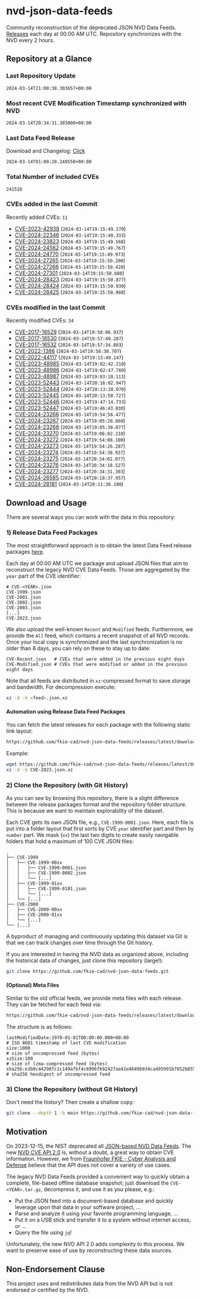 # nvd-json-data-feeds

Community reconstruction of the deprecated JSON NVD Data Feeds. 
[Releases](https://github.com/fkie-cad/nvd-json-data-feeds/releases/latest) each day at 00:00 AM UTC.
Repository synchronizes with the NVD every 2 hours.

## Repository at a Glance

### Last Repository Update

```plain
2024-03-14T21:00:38.303657+00:00
```

### Most recent CVE Modification Timestamp synchronized with NVD

```plain
2024-03-14T20:34:31.303000+00:00
```

### Last Data Feed Release

Download and Changelog: [Click](https://github.com/fkie-cad/nvd-json-data-feeds/releases/latest)

```plain
2024-03-14T01:00:20.248550+00:00
```

### Total Number of included CVEs

```plain
241526
```

### CVEs added in the last Commit

Recently added CVEs: `11`

* [CVE-2023-42938](CVE-2023/CVE-2023-429xx/CVE-2023-42938.json) (`2024-03-14T19:15:49.270`)
* [CVE-2024-22346](CVE-2024/CVE-2024-223xx/CVE-2024-22346.json) (`2024-03-14T19:15:49.333`)
* [CVE-2024-23823](CVE-2024/CVE-2024-238xx/CVE-2024-23823.json) (`2024-03-14T19:15:49.560`)
* [CVE-2024-24562](CVE-2024/CVE-2024-245xx/CVE-2024-24562.json) (`2024-03-14T19:15:49.767`)
* [CVE-2024-24770](CVE-2024/CVE-2024-247xx/CVE-2024-24770.json) (`2024-03-14T19:15:49.973`)
* [CVE-2024-27265](CVE-2024/CVE-2024-272xx/CVE-2024-27265.json) (`2024-03-14T19:15:50.200`)
* [CVE-2024-27266](CVE-2024/CVE-2024-272xx/CVE-2024-27266.json) (`2024-03-14T19:15:50.420`)
* [CVE-2024-27301](CVE-2024/CVE-2024-273xx/CVE-2024-27301.json) (`2024-03-14T19:15:50.680`)
* [CVE-2024-28423](CVE-2024/CVE-2024-284xx/CVE-2024-28423.json) (`2024-03-14T19:15:50.877`)
* [CVE-2024-28424](CVE-2024/CVE-2024-284xx/CVE-2024-28424.json) (`2024-03-14T19:15:50.930`)
* [CVE-2024-28425](CVE-2024/CVE-2024-284xx/CVE-2024-28425.json) (`2024-03-14T19:15:50.980`)


### CVEs modified in the last Commit

Recently modified CVEs: `34`

* [CVE-2017-16529](CVE-2017/CVE-2017-165xx/CVE-2017-16529.json) (`2024-03-14T19:58:06.937`)
* [CVE-2017-16530](CVE-2017/CVE-2017-165xx/CVE-2017-16530.json) (`2024-03-14T19:57:49.287`)
* [CVE-2017-16532](CVE-2017/CVE-2017-165xx/CVE-2017-16532.json) (`2024-03-14T19:57:34.803`)
* [CVE-2022-1386](CVE-2022/CVE-2022-13xx/CVE-2022-1386.json) (`2024-03-14T19:58:30.707`)
* [CVE-2022-44117](CVE-2022/CVE-2022-441xx/CVE-2022-44117.json) (`2024-03-14T19:15:49.147`)
* [CVE-2023-48985](CVE-2023/CVE-2023-489xx/CVE-2023-48985.json) (`2024-03-14T19:02:42.210`)
* [CVE-2023-48986](CVE-2023/CVE-2023-489xx/CVE-2023-48986.json) (`2024-03-14T19:02:47.760`)
* [CVE-2023-48987](CVE-2023/CVE-2023-489xx/CVE-2023-48987.json) (`2024-03-14T19:03:10.113`)
* [CVE-2023-52443](CVE-2023/CVE-2023-524xx/CVE-2023-52443.json) (`2024-03-14T20:16:02.947`)
* [CVE-2023-52444](CVE-2023/CVE-2023-524xx/CVE-2023-52444.json) (`2024-03-14T20:13:28.070`)
* [CVE-2023-52445](CVE-2023/CVE-2023-524xx/CVE-2023-52445.json) (`2024-03-14T20:13:50.727`)
* [CVE-2023-52446](CVE-2023/CVE-2023-524xx/CVE-2023-52446.json) (`2024-03-14T19:47:14.733`)
* [CVE-2023-52447](CVE-2023/CVE-2023-524xx/CVE-2023-52447.json) (`2024-03-14T19:46:43.030`)
* [CVE-2024-23266](CVE-2024/CVE-2024-232xx/CVE-2024-23266.json) (`2024-03-14T19:54:56.477`)
* [CVE-2024-23267](CVE-2024/CVE-2024-232xx/CVE-2024-23267.json) (`2024-03-14T19:05:20.860`)
* [CVE-2024-23268](CVE-2024/CVE-2024-232xx/CVE-2024-23268.json) (`2024-03-14T19:05:36.077`)
* [CVE-2024-23270](CVE-2024/CVE-2024-232xx/CVE-2024-23270.json) (`2024-03-14T19:06:02.210`)
* [CVE-2024-23272](CVE-2024/CVE-2024-232xx/CVE-2024-23272.json) (`2024-03-14T19:54:08.100`)
* [CVE-2024-23273](CVE-2024/CVE-2024-232xx/CVE-2024-23273.json) (`2024-03-14T19:54:26.287`)
* [CVE-2024-23274](CVE-2024/CVE-2024-232xx/CVE-2024-23274.json) (`2024-03-14T19:54:38.937`)
* [CVE-2024-23275](CVE-2024/CVE-2024-232xx/CVE-2024-23275.json) (`2024-03-14T20:34:02.077`)
* [CVE-2024-23276](CVE-2024/CVE-2024-232xx/CVE-2024-23276.json) (`2024-03-14T20:34:18.527`)
* [CVE-2024-23277](CVE-2024/CVE-2024-232xx/CVE-2024-23277.json) (`2024-03-14T20:34:31.303`)
* [CVE-2024-26585](CVE-2024/CVE-2024-265xx/CVE-2024-26585.json) (`2024-03-14T20:18:37.957`)
* [CVE-2024-28181](CVE-2024/CVE-2024-281xx/CVE-2024-28181.json) (`2024-03-14T20:11:36.180`)


## Download and Usage

There are several ways you can work with the data in this repository:

### 1) Release Data Feed Packages

The most straightforward approach is to obtain the latest Data Feed release packages [here](https://github.com/fkie-cad/nvd-json-data-feeds/releases/latest).

Each day at 00:00 AM UTC we package and upload JSON files that aim to reconstruct the legacy NVD CVE Data Feeds.
Those are aggregated by the `year` part of the CVE identifier:

```
# CVE-<YEAR>.json
CVE-1999.json
CVE-2001.json
CVE-2002.json
CVE-2003.json
[...]
CVE-2023.json
```

We also upload the well-known `Recent` and `Modified` feeds.
Furthermore, we provide the `All` feed, which contains a recent snapshot of all NVD records.
Once your local copy is synchronized and the last synchronization is no older than 8 days, you can rely on these to stay up to date:

```plain
CVE-Recent.json   # CVEs that were added in the previous eight days
CVE-Modified.json # CVEs that were modified or added in the previous eight days
```

Note that all feeds are distributed in `xz`-compressed format to save storage and bandwidth.
For decompression execute:

```sh
xz -d -k <feed>.json.xz
```


#### Automation using Release Data Feed Packages

You can fetch the latest releases for each package with the following static link layout:

```sh
https://github.com/fkie-cad/nvd-json-data-feeds/releases/latest/download/CVE-<YEAR>.json.xz
```

Example:

```sh
wget https://github.com/fkie-cad/nvd-json-data-feeds/releases/latest/download/CVE-2023.json.xz
xz -d -k CVE-2023.json.xz
```



### 2) Clone the Repository (with Git History)

As you can see by browsing this repository, there is a slight difference between the release packages format and the repository folder structure.
This is because we want to maintain explorability of the dataset.

Each CVE gets its own JSON file, e.g., `CVE-1999-0001.json`.
Here, each file is put into a folder layout that first sorts by CVE `year` identifier part and then by `number` part.
We mask (`xx`) the last two digits to create easily navigable folders that hold a maximum of 100 CVE JSON files:

```plain
.
├── CVE-1999
│   ├── CVE-1999-00xx
│   │   ├── CVE-1999-0001.json
│   │   ├── CVE-1999-0002.json
│   │   └── [...]
│   ├── CVE-1999-01xx
│   │   ├── CVE-1999-0101.json
│   │   └── [...]
│   └── [...]
├── CVE-2000
│   ├── CVE-2000-00xx
│   ├── CVE-2000-01xx
│   └── [...]
└── [...]
```

A byproduct of managing and continuously updating this dataset via Git is that we can track changes over time through the Git history.

If you are interested in having the NVD data as organized above, including the historical data of changes, just clone this repository (large!):

```sh
git clone https://github.com/fkie-cad/nvd-json-data-feeds.git
```

#### (Optional) Meta Files

Similar to the old official feeds, we provide meta files with each release. They can be fetched for each feed via:

```sh
https://github.com/fkie-cad/nvd-json-data-feeds/releases/latest/download/CVE-<YEAR>.meta
```

The structure is as follows:

```plain
lastModifiedDate:1970-01-01T00:00:00.000+00:00                          # ISO 8601 timestamp of last CVE modification
size:1000                                                               # size of uncompressed feed (bytes)
xzSize:100                                                              # size of lzma-compressed feed (bytes)
sha256:e3b0c44298fc1c149afbf4c8996fb92427ae41e4649b934ca495991b7852b855 # sha256 hexdigest of uncompressed feed
```


### 3) Clone the Repository (without Git History)

Don't need the history? Then create a shallow copy:

```sh
git clone --depth 1 -b main https://github.com/fkie-cad/nvd-json-data-feeds.git
```

## Motivation

On 2023-12-15, the NIST deprecated all [JSON-based NVD Data Feeds](https://nvd.nist.gov/vuln/data-feeds#divRetirementBanner-1).
The new [NVD CVE API 2.0](https://nvd.nist.gov/developers/vulnerabilities) is, without a doubt, a great way to obtain CVE information.
However, we from [Fraunhofer FKIE - Cyber Analysis and Defense](https://www.fkie.fraunhofer.de/en/departments/cad.html) believe that the API does not cover a variety of use cases.

The legacy NVD Data Feeds provided a convenient way to quickly obtain a complete, file-based offline database snapshot; just download the `CVE-<YEAR>.tar.gz`, decompress it, and use it as you please, e.g.:

* Put the JSON feed into a document-based database and quickly leverage upon that data in your software project, ...
* Parse and analyze it using your favorite programming language, ...
* Put it on a USB stick and transfer it to a system without internet access, or ...
* Query the file using `jq`!

Unfortunately, the new NVD API 2.0 adds complexity to this process.
We want to preserve ease of use by reconstructing these data sources.

## Non-Endorsement Clause

This project uses and redistributes data from the NVD API but is not endorsed or certified by the NVD.